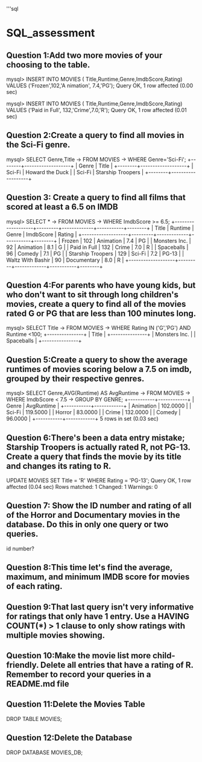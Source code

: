 '''sql
# SQL_assessment 
<h2>Question 1:Add two more movies of your choosing to the table. </h2>
  mysql> INSERT INTO MOVIES ( Title,Runtime,Genre,ImdbScore,Rating) VALUES ('Frozen',102,'A
nimation', 7.4,'PG');
Query OK, 1 row affected (0.00 sec)

   mysql> INSERT INTO MOVIES ( Title,Runtime,Genre,ImdbScore,Rating) VALUES ('Paid in Full',
132,'Crime',7.0,'R');
Query OK, 1 row affected (0.01 sec)

<h2> Question 2:Create a query to find all movies in the Sci-Fi genre.</h2>
mysql> SELECT Genre,Title
    -> FROM MOVIES
    -> WHERE Genre='Sci-Fi';
+--------+-------------------+
| Genre  | Title             |
+--------+-------------------+
| Sci-Fi | Howard the Duck   |
| Sci-Fi | Starship Troopers |
+--------+-------------------+

<h2>Question 3: Create a query to find all films that scored at least a 6.5 on IMDB </h2>

mysql> SELECT *
    -> FROM MOVIES
    -> WHERE ImdbScore >= 6.5;
+-------------------+---------+-------------+-----------+--------+
| Title             | Runtime | Genre       | ImdbScore | Rating |
+-------------------+---------+-------------+-----------+--------+
| Frozen            |     102 | Animation   |       7.4 | PG     |
| Monsters Inc.     |      92 | Animation   |       8.1 | G      |
| Paid in Full      |     132 | Crime       |       7.0 | R      |
| Spaceballs        |      96 | Comedy      |       7.1 | PG     |
| Starship Troopers |     129 | Sci-Fi      |       7.2 | PG-13  |
| Waltz With Bashir |      90 | Documentary |       8.0 | R      |
+-------------------+---------+-------------+-----------+--------+


<h2>Question 4:For parents who have young kids, but who don't want to sit through long children's movies, create a query to find all of the movies rated G or PG that are less than 100 minutes long.</h2>

mysql> SELECT Title
    -> FROM MOVIES
    -> WHERE Rating IN ('G','PG') AND Runtime <100;
+---------------+
| Title         |
+---------------+
| Monsters Inc. |
| Spaceballs    |
+---------------+


<h2>Question 5:Create a query to show the average runtimes of movies scoring below a 7.5 on imdb, grouped by their respective genres. </h2>

mysql> SELECT Genre,AVG(Runtime) AS AvgRuntime
    -> FROM MOVIES
    -> WHERE ImdbScore < 7.5
    -> GROUP BY GENRE;
+-----------+------------+
| Genre     | AvgRuntime |
+-----------+------------+
| Animation |   102.0000 |
| Sci-Fi    |   119.5000 |
| Horror    |    83.0000 |
| Crime     |   132.0000 |
| Comedy    |    96.0000 |
+-----------+------------+
5 rows in set (0.03 sec)


<h2>Question 6:There's been a data entry mistake; Starship Troopers is actually rated R, not PG-13. Create a query that finds the movie by its title and changes its rating to R. </h2>

UPDATE MOVIES SET Title = 'R' WHERE Rating = 'PG-13';
Query OK, 1 row affected (0.04 sec)
Rows matched: 1  Changed: 1  Warnings: 0

<h2>Question 7: Show the ID number and rating of all of the Horror and Documentary movies in the database. Do this in only one query or two queries.</h2>
id number?

<h2>Question 8:This time let's find the average, maximum, and minimum IMDB score for movies of each rating. </h2>


<h2>Question 9:That last query isn't very informative for ratings that only have 1 entry. Use a HAVING COUNT(*) > 1 clause to only show ratings with multiple movies showing. </h2>

<h2>Question 10:Make the movie list more child-friendly. Delete all entries that have a rating of R. Remember to record your queries in a README.md file </h2>

<h2>Question 11:Delete the Movies Table </h2>
DROP TABLE MOVIES;
<h2>Question 12:Delete the Database </h2>
DROP DATABASE MOVIES_DB;

